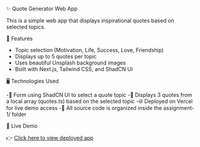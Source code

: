 ✨ Quote Generator Web App

This is a simple web app that displays inspirational quotes based on selected topics.

🚀 Features

- Topic selection (Motivation, Life, Success, Love, Friendship)
- Displays up to 5 quotes per topic
- Uses beautiful Unsplash background images
- Built with Next.js, Tailwind CSS, and ShadCN UI

🖥️ Technologies Used

-🧾 Form using ShadCN UI to select a quote topic
-💬 Displays 3 quotes from a local array (quotes.ts) based on the selected topic
-🌐 Deployed on Vercel for live demo access
-📁 All source code is organized inside the assignment-1/ folder

🔗 Live Demo

👉 [Click here to view deployed app](https://your-vercel-app.vercel.app)

